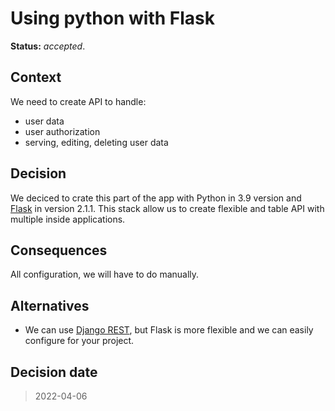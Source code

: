 # Using python with Flask

**Status:** _accepted_.

## Context

We need to create API to handle:
* user data
* user authorization
* serving, editing, deleting user data

## Decision

We deciced to crate this part of the app with Python in 3.9 version and [Flask](https://flask.palletsprojects.com/en/2.1.x/) in version 2.1.1. This stack allow us to create flexible and table API with multiple inside applications.

## Consequences

All configuration, we will have to do manually.

## Alternatives

* We can use [Django REST](https://www.django-rest-framework.org/), but Flask is more flexible and we can easily configure for your project.

## Decision date

> 2022-04-06
